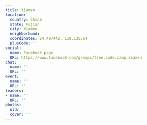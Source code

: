 ```yaml
---
title: Xiamen
location:
  country: China
  state: Fujian
  city: Xiamen
  neighborhood: 
  coordinates: 24.497442, 118.135564
  plusCode: ''
social:
  name: Facebook page
  URL: https://www.facebook.com/groups/free.code.camp.xiamen
chat:
  name: ''
  URL: ''
event:
  name: ''
  URL: ''
leaders:
- name: ''
  URL: ''
photos:
  old: 
  cover: ''
---
```


